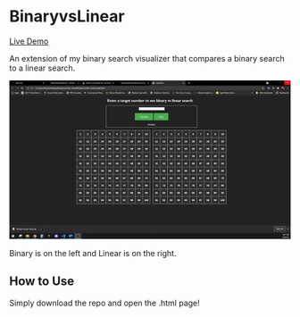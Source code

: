 # BinaryvsLinear

[Live Demo](https://www.binarysearch.herokuapp.com)

An extension of my binary search visualizer that compares a binary search to a linear search. 


![Binary Search](https://github.com/thejoshuahendrix/BinaryvsLinear/blob/main/binaryvslinear.gif?raw=true)


Binary is on the left and Linear is on the right.


## How to Use
Simply download the repo and open the .html page!
